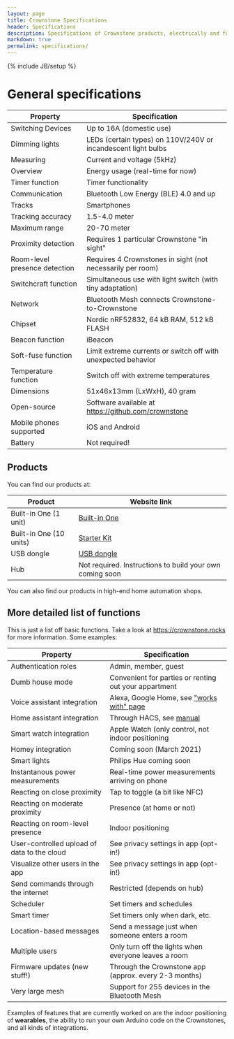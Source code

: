 ```yaml
---
layout: page
title: Crownstone Specifications
header: Specifications
description: Specifications of Crownstone products, electrically and functionally.
markdown: true
permalink: specifications/
---
```

{% include JB/setup %}

# General specifications

| Property                                    | Specification                                                 |
| ---                                         | ---                                                           |
| Switching Devices                           | Up to 16A (domestic use)                                      |
| Dimming lights                              | LEDs (certain types) on 110V/240V or incandescent light bulbs |
| Measuring                                   | Current and voltage (5kHz)                                    |
| Overview                                    | Energy usage (real-time for now)                              |
| Timer function                              | Timer functionality                                           |
| Communication                               | Bluetooth Low Energy (BLE) 4.0 and up                         |
| Tracks                                      | Smartphones                                                   |
| Tracking accuracy                           | 1.5-4.0 meter                                                 |
| Maximum range                               | 20-70 meter                                                   |
| Proximity detection                         | Requires 1 particular Crownstone "in sight"                   |
| Room-level presence detection               | Requires 4 Crownstones in sight (not necessarily per room)    |
| Switchcraft function                        | Simultaneous use with light switch (with tiny adaptation)     |
| Network                                     | Bluetooth Mesh connects Crownstone-to-Crownstone              |
| Chipset                                     | Nordic nRF52832, 64 kB RAM, 512 kB FLASH                      |
| Beacon function                             | iBeacon                                                       |
| Soft-fuse function                          | Limit extreme currents or switch off with unexpected behavior |
| Temperature function                        | Switch off with extreme temperatures                          |
| Dimensions                                  | 51x46x13mm (LxWxH), 40 gram                                   |
| Open-source                                 | Software available at <https://github.com/crownstone>         |
| Mobile phones supported                     | iOS and Android                                               |
| Battery                                     | Not required!                                                 |

## Products

You can find our products at:

| Product                                     | Website link                                                  |
| ---                                         | ---                                                           |
| Built-in One (1 unit)    | [Built-in One](https://shop.crownstone.rocks/products/built-in-crownstone)       |
| Built-in One (10 units)  | [Starter Kit](https://shop.crownstone.rocks/products/starter-kit-crownstone-built-in-one) |
| USB dongle               | [USB dongle](https://shop.crownstone.rocks/products/crownstone-usb-dongle)       |
| Hub                      | Not required. Instructions to build your own coming soon                         |

You can also find our products in high-end home automation shops.

## More detailed list of functions

This is just a list off basic functions. Take a look at <https://crownstone.rocks> for more information. Some
examples:

| Property                                    | Specification                                                 |
| ---                                         | ---                                                           |
| Authentication roles                        | Admin, member, guest                                          |
| Dumb house mode                             | Convenient for parties or renting out your appartment         |
| Voice assistant integration                 | Alexa, Google Home, see ["works with" page](https://crownstone.rocks/works-with/) |
| Home assistant integration                  | Through HACS, see [manual](https://crownstone.rocks/integrations/home-assistant/) |
| Smart watch integration                     | Apple Watch (only control, not indoor positioning             |
| Homey integration                           | Coming soon (March 2021)                                      |
| Smart lights                                | Philips Hue coming soon                                       |
| Instantanous power measurements             | Real-time power measurements arriving on phone                |
| Reacting on close proximity                 | Tap to toggle (a bit like NFC)                                |
| Reacting on moderate proximity              | Presence (at home or not)                                     |
| Reacting on room-level presence             | Indoor positioning                                            |
| User-controlled upload of data to the cloud | See privacy settings in app (opt-in!)                         |
| Visualize other users in the app            | See privacy settings in app (opt-in!)                         |
| Send commands through the internet          | Restricted (depends on hub)                                   |
| Scheduler                                   | Set timers and schedules                                      |
| Smart timer                                 | Set timers only when dark, etc.                               |
| Location-based messages                     | Send a message just when someone enters a room                |
| Multiple users                              | Only turn off the lights when everyone leaves a room          |
| Firmware updates (new stuff!)               | Through the Crownstone app (approx. every 2-3 months)         |
| Very large mesh                             | Support for 255 devices in the Bluetooth Mesh                 |

Examples of features that are currently worked on are the indoor positioning of **wearables**, the ability to run your own Arduino code on the Crownstones, and all kinds of integrations.
